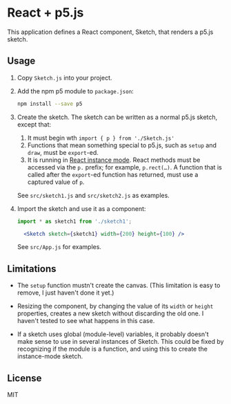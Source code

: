 # React + p5.js

This application defines a React component, Sketch, that renders a p5.js sketch.

## Usage

1. Copy `Sketch.js` into your project.

2. Add the npm p5 module to `package.json`:

   ```sh
   npm install --save p5
   ```

3. Create the sketch. The sketch can be written as a normal p5.js sketch, except that:

   1. It must begin wth `import { p } from './Sketch.js'`
   2. Functions that mean something special to p5.js, such as `setup` and
      `draw`, must be `export`-ed.
   3. It is running in [React instance
      mode](https://github.com/processing/p5.js/wiki/Global-and-instance-mode).
      React methods must be accessed via the `p.` prefix; for example,
      `p.rect(…)`. A function that is called after the `export`-ed function has
      returned, must use a captured value of `p`.

   See `src/sketch1.js` and `src/sketch2.js` as examples.

4. Import the sketch and use it as a component:

   ```jsx
   import * as sketch1 from './sketch1';

     <Sketch sketch={sketch1} width={200} height={100} />
   ```

   See `src/App.js` for examples.

## Limitations

* The `setup` function mustn't create the canvas. (This limitation is easy to
  remove, I just haven't done it yet.)

* Resizing the component, by changing the value of its `width` or `height`
  properties, creates a new sketch without discarding the old one. I haven't
  tested to see what happens in this case.

* If a sketch uses global (module-level) variables, it probably doesn't make
  sense to use in several instances of Sketch. This could be fixed by
  recognizing if the module is a function, and using this to create the
  instance-mode sketch.

## License

MIT
